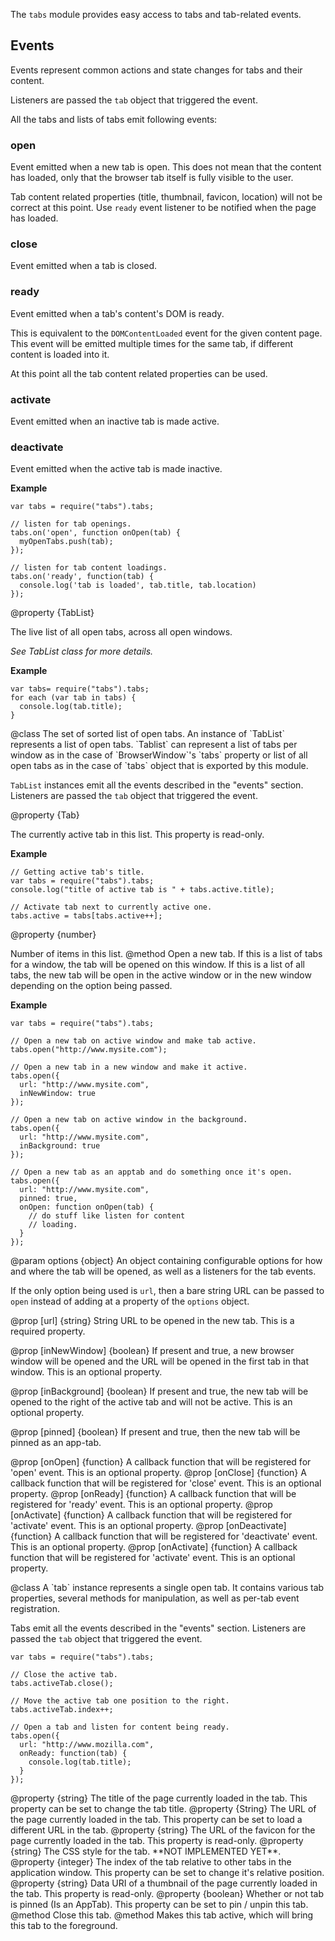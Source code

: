 <!-- contributed by Dietrich Ayala [dietrich@mozilla.com]  -->
<!-- edited by Noelle Murata [fiveinchpixie@gmail.com]  -->


The `tabs` module provides easy access to tabs and tab-related events.

Events
------

Events represent common actions and state changes for tabs and their content.

Listeners are passed the `tab` object that triggered the event.

All the tabs and lists of tabs emit following events:

### open ###
Event emitted when a new tab is open.
This does not mean that the content has loaded, only that the browser tab
itself is fully visible to the user.

Tab content related properties (title, thumbnail, favicon, location) will not
be correct at this point. Use `ready` event listener to be notified when the
page has loaded.

### close ###
Event emitted when a tab is closed.

### ready ###
Event emitted when a tab's content's DOM is ready.

This is equivalent to the `DOMContentLoaded` event for the given content page.
This event will be emitted multiple times for the same tab, if different content
is loaded into it.

At this point all the tab content related properties can be used.

### activate ###
Event emitted when an inactive tab is made active.

### deactivate ###
Event emitted when the active tab is made inactive.

**Example**

    var tabs = require("tabs").tabs;

    // listen for tab openings.
    tabs.on('open', function onOpen(tab) {
      myOpenTabs.push(tab);
    });

    // listen for tab content loadings.
    tabs.on('ready', function(tab) {
      console.log('tab is loaded', tab.title, tab.location)
    });

<api name="tabs">
@property {TabList}

The live list of all open tabs, across all open windows.

_See TabList class for more details._

**Example**

    var tabs= require("tabs").tabs;
    for each (var tab in tabs) {
      console.log(tab.title);
    }
</api>

<api name="TabList">
@class
The set of sorted list of open tabs.
An instance of `TabList` represents a list of open tabs. `Tablist` can represent
a list of tabs per window as in the case of `BrowserWindow`'s `tabs` property
or list of all open tabs as in the case of `tabs` object that is exported by
this module.

`TabList` instances emit all the events described in the "events" section.
Listeners are passed the `tab` object that triggered the event.

<api name="active">
@property {Tab}

The currently active tab in this list. This property is read-only.

**Example**

    // Getting active tab's title.
    var tabs = require("tabs").tabs;
    console.log("title of active tab is " + tabs.active.title);

    // Activate tab next to currently active one.
    tabs.active = tabs[tabs.active++];
</api>
<api name="length">
@property {number}

Number of items in this list.
</api>
<api name="open">
@method
Open a new tab. If this is a list of tabs for a window, the tab will be opened
on this window. If this is a list of all tabs, the new tab will be open in the
active window or in the new window depending on the option being passed.

**Example**

    var tabs = require("tabs").tabs;

    // Open a new tab on active window and make tab active.
    tabs.open("http://www.mysite.com");

    // Open a new tab in a new window and make it active.
    tabs.open({
      url: "http://www.mysite.com",
      inNewWindow: true
    });

    // Open a new tab on active window in the background.
    tabs.open({
      url: "http://www.mysite.com",
      inBackground: true
    });

    // Open a new tab as an apptab and do something once it's open.
    tabs.open({
      url: "http://www.mysite.com",
      pinned: true,
      onOpen: function onOpen(tab) {
        // do stuff like listen for content
        // loading.
      }
    });

@param options {object}
An object containing configurable options for how and where the tab will be
opened, as well as a listeners for the tab events.

If the only option being used is `url`, then a bare string URL can be passed to
`open` instead of adding at a property of the `options` object.

@prop [url] {string}
String URL to be opened in the new tab.
This is a required property.

@prop [inNewWindow] {boolean}
If present and true, a new browser window will be opened and the URL will be
opened in the first tab in that window. This is an optional property.

@prop [inBackground] {boolean}
If present and true, the new tab will be opened to the right of the active tab
and will not be active. This is an optional property.

@prop [pinned] {boolean}
If present and true, then the new tab will be pinned as an app-tab.

@prop [onOpen] {function}
A callback function that will be registered for 'open' event.
This is an optional property.
@prop [onClose] {function}
A callback function that will be registered for 'close' event.
This is an optional property.
@prop [onReady] {function}
A callback function that will be registered for 'ready' event.
This is an optional property.
@prop [onActivate] {function}
A callback function that will be registered for 'activate' event.
This is an optional property.
@prop [onDeactivate] {function}
A callback function that will be registered for 'deactivate' event.
This is an optional property.
@prop [onActivate] {function}
A callback function that will be registered for 'activate' event.
This is an optional property.
</api>
</api>

<api name="Tab">
@class
A `tab` instance represents a single open tab. It contains various tab
properties, several methods for manipulation, as well as per-tab event
registration.

Tabs emit all the events described in the "events" section. Listeners are
passed the `tab` object that triggered the event.

    var tabs = require("tabs").tabs;

    // Close the active tab.
    tabs.activeTab.close();

    // Move the active tab one position to the right.
    tabs.activeTab.index++;

    // Open a tab and listen for content being ready.
    tabs.open({
      url: "http://www.mozilla.com",
      onReady: function(tab) {
        console.log(tab.title);
      }
    });

<api name="title">
@property {string}
The title of the page currently loaded in the tab.
This property can be set to change the tab title.
</api>

<api name="location">
@property {String}
The URL of the page currently loaded in the tab.
This property can be set to load a different URL in the tab.
</api>

<api name="favicon">
@property {string}
The URL of the favicon for the page currently loaded in the tab.
This property is read-only.
</api>

<api name="style">
@property {string}
The CSS style for the tab. **NOT IMPLEMENTED YET**.
</api>

<api name="index">
@property {integer}
The index of the tab relative to other tabs in the application window.
This property can be set to change it's relative position.
</api>

<api name="thumbnail">
@property {string}
Data URI of a thumbnail of the page currently loaded in the tab.
This property is read-only.
</api>

<api name="pinned">
@property {boolean}
Whether or not tab is pinned (Is an AppTab).
This property can be set to pin / unpin this tab.
</api>

<api name="close">
@method
Close this tab.
</api>

<api name="activate">
@method
Makes this tab active, which will bring this tab to the foreground.
</api>
</api>
